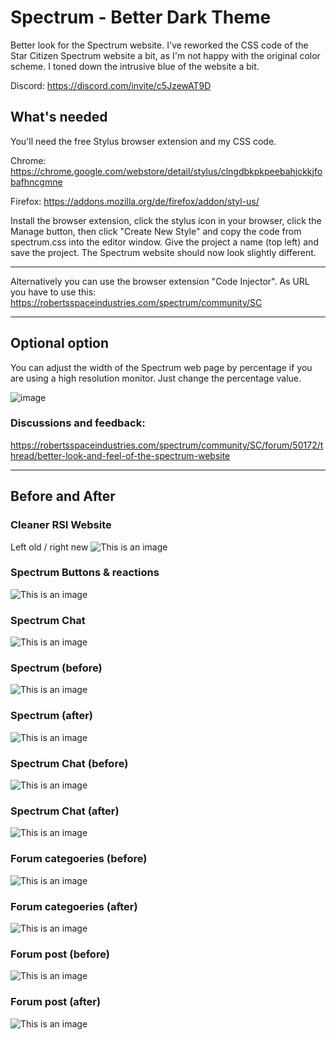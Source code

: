 # Spectrum - Better Dark Theme
Better look for the Spectrum website. I've reworked the CSS code of the Star Citizen Spectrum website a bit, as I'm not happy with the original color scheme. I toned down the intrusive blue of the website a bit.

Discord: https://discord.com/invite/c5JzewAT9D


## What's needed

You'll need the free Stylus browser extension and my CSS code.

Chrome: https://chrome.google.com/webstore/detail/stylus/clngdbkpkpeebahjckkjfobafhncgmne

Firefox: https://addons.mozilla.org/de/firefox/addon/styl-us/

Install the browser extension, click the stylus icon in your browser, click the Manage button, then click "Create New Style" and copy the code from spectrum.css into the editor window. Give the project a name (top left) and save the project. The Spectrum website should now look slightly different.

---
Alternatively you can use the browser extension "Code Injector". As URL you have to use this: https://robertsspaceindustries.com/spectrum/community/SC

---
## Optional option
You can adjust the width of the Spectrum web page by percentage if you are using a high resolution monitor. Just change the percentage value.

![image](https://user-images.githubusercontent.com/3922642/157431068-64c06623-f026-481a-89cc-793f33dfe6d4.png)

### Discussions and feedback:
https://robertsspaceindustries.com/spectrum/community/SC/forum/50172/thread/better-look-and-feel-of-the-spectrum-website

---

## Before and After

### Cleaner RSI Website
Left old / right new
![This is an image](https://i.imgur.com/rFzXKEG.jpg)

### Spectrum Buttons & reactions
![This is an image](https://i.imgur.com/4JKLtch.png)

### Spectrum Chat
![This is an image](https://i.imgur.com/0a2OJAx.png)

### Spectrum (before)
![This is an image](https://i.imgur.com/BKB460I.png)

### Spectrum (after)
![This is an image](https://i.imgur.com/Ay3Jn0K.png)

### Spectrum Chat (before)
![This is an image](https://i.imgur.com/X8Gn5ua.png)

### Spectrum Chat (after)
![This is an image](https://i.imgur.com/VQeGlZJ.png)

### Forum categoeries (before)
![This is an image](https://i.imgur.com/OUl7IPx.png)

### Forum categoeries (after)
![This is an image](https://i.imgur.com/p7mAZmI.png)

### Forum post (before)
![This is an image](https://i.imgur.com/dXrzO3Q.png)

### Forum post (after)
![This is an image](https://i.imgur.com/ygDeJMP.png)
